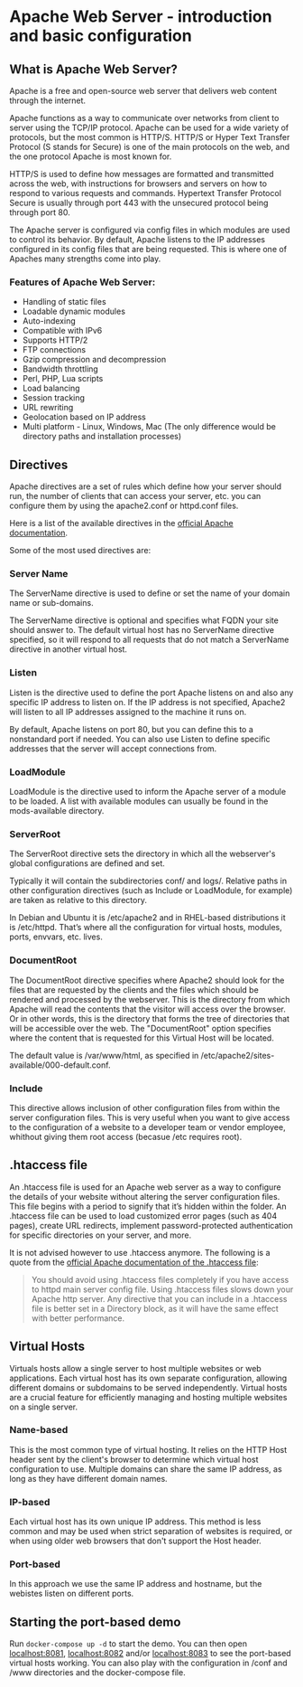# Apache Web Server - introduction and basic configuration

## What is Apache Web Server?
Apache is a free and open-source web server that delivers web content through the internet.

Apache functions as a way to communicate over networks from client to server using the TCP/IP protocol. Apache can be used for a wide variety of protocols, but the most common is HTTP/S. HTTP/S or Hyper Text Transfer Protocol (S stands for Secure) is one of the main protocols on the web, and the one protocol Apache is most known for.

HTTP/S is used to define how messages are formatted and transmitted across the web, with instructions for browsers and servers on how to respond to various requests and commands. Hypertext Transfer Protocol Secure is usually through port 443 with the unsecured protocol being through port 80.

The Apache server is configured via config files in which modules are used to control its behavior. By default, Apache listens to the IP addresses configured in its config files that are being requested. This is where one of Apaches many strengths come into play.

### Features of Apache Web Server:
- Handling of static files
- Loadable dynamic modules
- Auto-indexing
- Compatible with IPv6
- Supports HTTP/2
- FTP connections
- Gzip compression and decompression
- Bandwidth throttling
- Perl, PHP, Lua scripts
- Load balancing
- Session tracking
- URL rewriting
- Geolocation based on IP address
- Multi platform - Linux, Windows, Mac (The only difference would be directory paths and installation processes)

## Directives
Apache directives are a set of rules which define how your server should run, the number of clients that can access your server, etc. you can configure them by using the apache2.conf or httpd.conf files.

Here is a list of the available directives in the [official Apache documentation](https://httpd.apache.org/docs/2.4/mod/directives.html).

Some of the most used directives are:

### Server Name
The ServerName directive is used to define or set the name of your domain name or sub-domains.

The ServerName directive is optional and specifies what FQDN your site should answer to. The default virtual host has no ServerName directive specified, so it will respond to all requests that do not match a ServerName directive in another virtual host.

### Listen
Listen is the directive used to define the port Apache listens on and also any specific IP address to listen on. If the IP address is not specified, Apache2 will listen to all IP addresses assigned to the machine it runs on.

By default, Apache listens on port 80, but you can define this to a nonstandard port if needed. You can also use Listen to define specific addresses that the server will accept connections from.

### LoadModule
LoadModule is the directive used to inform the Apache server of a module to be loaded. A list with available modules can usually be found in the mods-available directory.

### ServerRoot
The ServerRoot directive sets the directory in which all the webserver's global configurations are defined and set.

Typically it will contain the subdirectories conf/ and logs/. Relative paths in other configuration directives (such as Include or LoadModule, for example) are taken as relative to this directory.

In Debian and Ubuntu it is /etc/apache2 and in RHEL-based distributions it is /etc/httpd. That’s where all the configuration for virtual hosts, modules, ports, envvars, etc. lives.

### DocumentRoot
The DocumentRoot directive specifies where Apache2 should look for the files that are requested by the clients and the files which should be rendered and processed by the webserver. This is the directory from which Apache will read the contents that the visitor will access over the browser. Or in other words, this is the directory that forms the tree of directories that will be accessible over the web.
The "DocumentRoot" option specifies where the content that is requested for this Virtual Host will be located.

The default value is /var/www/html, as specified in /etc/apache2/sites-available/000-default.conf.

### Include
This directive allows inclusion of other configuration files from within the server configuration files. This is very useful when you want to give access to the configuration of a website to a developer team or vendor employee, whithout giving them root access (becasue /etc requires root).

## .htaccess file
An .htaccess file is used for an Apache web server as a way to configure the details of your website without altering the server configuration files. This file begins with a period to signify that it’s hidden within the folder. An .htaccess file can be used to load customized error pages (such as 404 pages), create URL redirects, implement password-protected authentication for specific directories on your server, and more.

It is not advised however to use .htaccess anymore. The following is a quote from the [official Apache documentation of the .htaccess file](https://httpd.apache.org/docs/2.4/howto/htaccess.html):

> You should avoid using .htaccess files completely if you have access to httpd main server config file. Using .htaccess files slows down your Apache http server. Any directive that you can include in a .htaccess file is better set in a Directory block, as it will have the same effect with better performance.

## Virtual Hosts
Virtuals hosts allow a single server to host multiple websites or web applications. Each virtual host has its own separate configuration, allowing different domains or subdomains to be served independently. Virtual hosts are a crucial feature for efficiently managing and hosting multiple websites on a single server.

### Name-based
This is the most common type of virtual hosting. It relies on the HTTP Host header sent by the client's browser to determine which virtual host configuration to use. Multiple domains can share the same IP address, as long as they have different domain names.

### IP-based
Each virtual host has its own unique IP address. This method is less common and may be used when strict separation of websites is required, or when using older web browsers that don't support the Host header.

### Port-based
In this approach we use the same IP address and hostname, but the webistes listen on different ports.

## Starting the port-based demo
Run `docker-compose up -d` to start the demo. You can then open [localhost:8081](http://localhost:8081), [localhost:8082](http://localhost:8082) and/or [localhost:8083](http://localhost:8083) to see the port-based virtual hosts working. You can also play with the configuration in /conf and /www directories and the docker-compose file.

